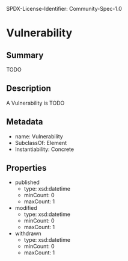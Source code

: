 SPDX-License-Identifier: Community-Spec-1.0

# Vulnerability

## Summary

TODO

## Description

A Vulnerability is TODO

## Metadata

- name: Vulnerability
- SubclassOf: Element
- Instantiability: Concrete

## Properties

- published
  - type: xsd:datetime
  - minCount: 0
  - maxCount: 1
- modified
  - type: xsd:datetime
  - minCount: 0
  - maxCount: 1
- withdrawn
  - type: xsd:datetime
  - minCount: 0
  - maxCount: 1
